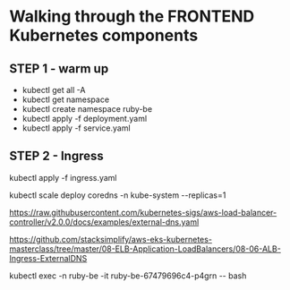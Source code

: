 # Walking through the FRONTEND Kubernetes components

## STEP 1 - warm up

- kubectl get all -A
- kubectl get namespace
- kubectl create namespace ruby-be
- kubectl apply -f deployment.yaml
- kubectl apply -f service.yaml

## STEP 2 - Ingress

kubectl apply -f ingress.yaml

kubectl scale deploy coredns -n kube-system --replicas=1

https://raw.githubusercontent.com/kubernetes-sigs/aws-load-balancer-controller/v2.0.0/docs/examples/external-dns.yaml

https://github.com/stacksimplify/aws-eks-kubernetes-masterclass/tree/master/08-ELB-Application-LoadBalancers/08-06-ALB-Ingress-ExternalDNS

kubectl exec -n ruby-be -it ruby-be-67479696c4-p4grn -- bash